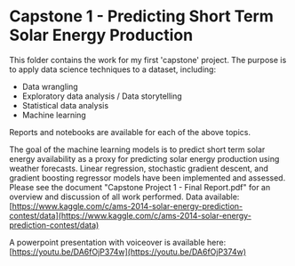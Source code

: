 # Capstone 1 - Predicting Short Term Solar Energy Production

This folder contains the work for my first 'capstone' project. The purpose is to apply data science techniques to a dataset, including:

- Data wrangling
- Exploratory data analysis / Data storytelling
- Statistical data analysis
- Machine learning

Reports and notebooks are available for each of the above topics.

The goal of the machine learning models is to predict short term solar energy availability as a proxy for predicting solar energy production using weather forecasts. Linear regression, stochastic gradient descent, and gradient boosting regressor models have been implemented and assessed.
Please see the document "Capstone Project 1 - Final Report.pdf" for an overview and discussion of all work performed. Data available: [https://www.kaggle.com/c/ams-2014-solar-energy-prediction-contest/data](https://www.kaggle.com/c/ams-2014-solar-energy-prediction-contest/data)

A powerpoint presentation with voiceover is available here: [https://youtu.be/DA6fOjP374w](https://youtu.be/DA6fOjP374w)